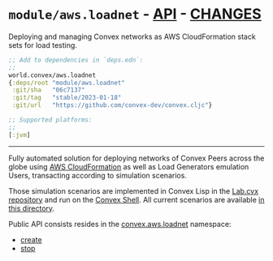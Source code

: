 # `module/aws.loadnet` - [API](doc/API.md)  - [CHANGES](doc/changelog.md)

Deploying and managing Convex networks as AWS CloudFormation stack sets for load testing.

```clojure
;; Add to dependencies in `deps.edn`:
;;
world.convex/aws.loadnet
{:deps/root "module/aws.loadnet"
 :git/sha   "06c7137"
 :git/tag   "stable/2023-01-18"
 :git/url   "https://github.com/convex-dev/convex.cljc"}
```

```clojure
;; Supported platforms:
;;
[:jvm]
```


---


Fully automated solution for deploying networks of Convex Peers across the globe
using [AWS CloudFormation](https://aws.amazon.com/cloudformation) as well as
Load Generators emulation Users, transacting according to simulation scenarios.

Those simulation scenarios are implemented in Convex Lisp in the [Lab.cvx
repository](https://github.com/Convex-Dev/lab.cvx) and run on the [Convex
Shell](https://github.com/Convex-Dev/convex.cljc/tree/main/module/shell). All
current scenarios are available [in this
directory](https://github.com/Convex-Dev/lab.cvx/tree/main/module/lib/src/main/sim/scenario).

Public API consists resides in the [convex.aws.loadnet](./doc/API.md#convex.aws.loadnet) namespace:

- [create](./doc/API.md#convex.aws.loadnet/create)
- [stop](./doc/API.md#convex.aws.loadnet/stop)

